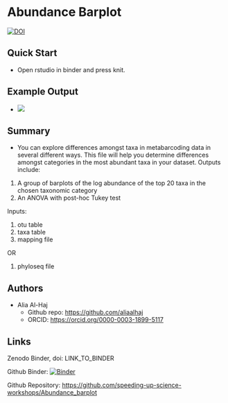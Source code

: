 # Abundance Barplot

[![DOI](https://zenodo.org/badge/217631488.svg)](https://zenodo.org/badge/latestdoi/217631488)

## Quick Start

  - Open rstudio in binder and press knit.
  
## Example Output

   - ![](abundance_barplot.png)

## Summary
  - You can explore differences amongst taxa in metabarcoding data in several different ways. This file will help you determine differences amongst categories in the most abundant taxa in your dataset.
Outputs include:
  1. A group of barplots of the log abundance of the top 20 taxa in the chosen taxonomic category
  2. An ANOVA with post-hoc Tukey test

Inputs:
1. otu table
2. taxa table
3. mapping file

OR
1. phyloseq file

 
## Authors

 - Alia Al-Haj
    - Github repo: https://github.com/aliaalhaj
    - ORCID: https://orcid.org/0000-0003-1899-5117


## Links

Zenodo Binder, doi: LINK_TO_BINDER

Github Binder: [![Binder](https://mybinder.org/badge_logo.svg)](https://mybinder.org/v2/gh/aliaalhaj/Abundance_barplot/master?filepath=rstudio)

Github Repository: https://github.com/speeding-up-science-workshops/Abundance_barplot


